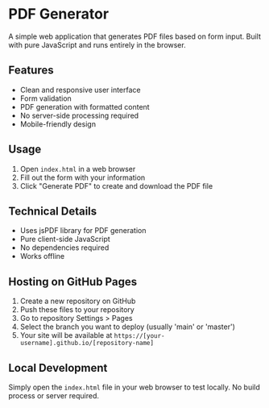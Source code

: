 # PDF Generator

A simple web application that generates PDF files based on form input. Built with pure JavaScript and runs entirely in the browser.

## Features

- Clean and responsive user interface
- Form validation
- PDF generation with formatted content
- No server-side processing required
- Mobile-friendly design

## Usage

1. Open `index.html` in a web browser
2. Fill out the form with your information
3. Click "Generate PDF" to create and download the PDF file

## Technical Details

- Uses jsPDF library for PDF generation
- Pure client-side JavaScript
- No dependencies required
- Works offline

## Hosting on GitHub Pages

1. Create a new repository on GitHub
2. Push these files to your repository
3. Go to repository Settings > Pages
4. Select the branch you want to deploy (usually 'main' or 'master')
5. Your site will be available at `https://[your-username].github.io/[repository-name]`

## Local Development

Simply open the `index.html` file in your web browser to test locally. No build process or server required.
